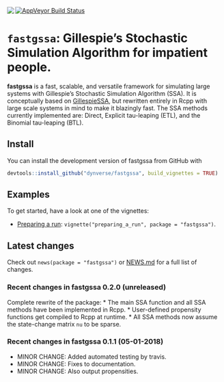 
<!-- README.md is generated from README.Rmd. Please edit that file -->

<a href="https://travis-ci.org/dynverse/fastgssa"><img src="https://travis-ci.org/dynverse/fastgssa.svg" align="left"></a>
<a href="https://codecov.io/gh/dynverse/fastgssa"> [![AppVeyor Build
Status](https://ci.appveyor.com/api/projects/status/github/dynverse/fastgssa?branch=master&svg=true)](https://ci.appveyor.com/project/dynverse/fastgssa)

# `fastgssa`: Gillespie’s Stochastic Simulation Algorithm for impatient people.

**fastgssa** is a fast, scalable, and versatile framework for simulating
large systems with Gillespie’s Stochastic Simulation Algorithm (SSA). It
is conceptually based on
[GillespieSSA](https://cran.r-project.org/web/packages/GillespieSSA/index.html),
but rewritten entirely in Rcpp with large scale systems in mind to make
it blazingly fast. The SSA methods currently implemented are: Direct,
Explicit tau-leaping (ETL), and the Binomial tau-leaping (BTL).

## Install

You can install the development version of fastgssa from GitHub with

``` r
devtools::install_github("dynverse/fastgssa", build_vignettes = TRUE)
```

## Examples

To get started, have a look at one of the vignettes:

  - [Preparing a run](vignettes/preparing_a_run.md):
    `vignette("preparing_a_run", package = "fastgssa")`.

## Latest changes

Check out `news(package = "fastgssa")` or [NEWS.md](inst/NEWS.md) for a
full list of
changes.

<!-- This section gets automatically generated from inst/NEWS.md, and also generates inst/NEWS -->

### Recent changes in fastgssa 0.2.0 (unreleased)

Complete rewrite of the package: \* The main SSA function and all SSA
methods have been implemented in Rcpp. \* User-defined propensity
functions get compiled to Rcpp at runtime. \* All SSA methods now assume
the state-change matrix `nu` to be sparse.

### Recent changes in fastgssa 0.1.1 (05-01-2018)

  - MINOR CHANGE: Added automated testing by travis.
  - MINOR CHANGE: Fixes to documentation.
  - MINOR CHANGE: Also output propensities.
